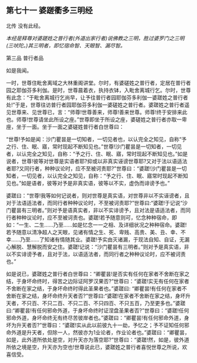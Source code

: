 ## 第七十一 婆蹉衢多三明经

北传 没有此经。

*本经是释尊对婆蹉姓之普行者(外道出家行者)说佛教之三明，胜过婆罗门之三明(三吠陀。)其三明者，即忆宿命智、天眼智、漏尽智。*

第三品 普行者品

如是我闻。

一时，世尊住毗舍离域之大林重阁讲堂。尔时，有婆磋姓之普行者，定居在普行者园之耶伽芬多利伽。是时，世尊晨着衣，执持衣钵，入毗舍离城行乞。尔时，世尊有此念：“于毗舍离城行乞尚早，让予往普行者园耶伽芬多利伽一婆蹉姓之普行者处!”于是，世尊往访普行者园耶伽芬多利伽一婆磋姓之普行者。婆蹉姓之普行者遥见世尊来、见世尊已，言：“师尊!世尊善来，师尊!善来世尊。师尊!终于安排来此也。师尊!世尊请坐此所设之座。”世尊即坐于所设之座，婆磋姓之普行者亦取一卑座，坐于一面。坐于一面之婆磋姓普行者白世尊曰：

“世尊!予如是闻：沙门瞿昙是一切知者，一切见者也，以认完全之知见，自称“予之行、住、眠、寤，常时现起不断知见也。”世尊!沙门瞿昙是一切知者，一切见者，以认完全之知见，自称：“予之行、住、眠、寤，常时现起不断知见也。”如是说者，世尊!彼等对世尊是实语者耶?抑或以非真实诬谤世尊耶?又对于法以语适法者耶?又同行者，种种议论时，应不至被诃责耶?”世尊曰：“婆蹉!沙门瞿昙是一切知者，一切见者，以认完全之知见，自称：“予之行、住、眠、寤常时现起不断知见也。”如是语者，彼等对予是非真实语，彼等以不实，虚伪而诽谤予也。”

婆蹉曰：“世尊!我等如何记说者，则对世尊是真实语，对世尊非以不实诬谤者，且对于法语适法者，而同行者种种议论时，不至被诃责耶?”世尊曰:“婆蹉!于记说“沙门瞿昙有三明者。”则对予是语真实者，非以不实诽谤予，且对法是语适法者，而同行者种种议论时，应不至被诃责也。婆蹉!若予随意则可，忆念种种宿命，即如：“一生、二生……乃至……如是忆念一一之相、及详细状况之种种宿命。婆蹉!若予随意以清净超人之天眼，见诸有情之生、死、卑贱、高贵、美、丑、幸、不幸……乃至……了知诸有情随其业。婆蹉!予实由灭诸漏，于现法自知、自证，无漏心解脱、慧解脱而安之住。婆蹉!记说：“沙门瞿昙有三明者。”则对予是真实语，非以不实诽谤予者，且对于法，以语适法者，而同行者之种种议论时，应不被诃责也。”

如是说已，婆蹉姓之普行者白世尊曰：“卿瞿昙!是否实有任何在家者不舍断在家之结，于身坏命终时，得苦之边际证阿罗汉果否?”世尊曰：“婆蹉!实无有任何在家者不舍断在家之结，于身坏命终时得此圣果者也。”婆蹉曰: “卿瞿昙!有任何在家者不舍断在家之结，身坏命终升天者否?”世尊曰:“婆蹉!在家者不舍断在家之结，身坏升天者，不只百、不只二百、不只二百、不只四百、不只五百，乃至更多也。”婆蹉曰:“卿瞿昙!有任何邪命外道，于身坏命终时证涅盘圣果者否?”世尊曰：“婆蹉!任何邪命外道，身坏命终无有终尽苦彼岸者也。”婆蹉曰：“卿瞿昙!有任何邪命外道，身坏为升天者否?”世尊曰：“婆蹉!实从此以前彼九十一劫，予忆之；予不证知任何邪命外道是升天者，但除一人，然彼亦为1业论者，作业论者也。”婆蹉曰：“卿瞿昙，如是，此外道所依处是空，对升天亦为落空耶?”世尊曰：“婆蹉!然，如是，彼外道所依之境是空，升天亦为空也!世尊说此已，婆蹉姓之普行者喜悦世尊之所说，欢喜信受。
